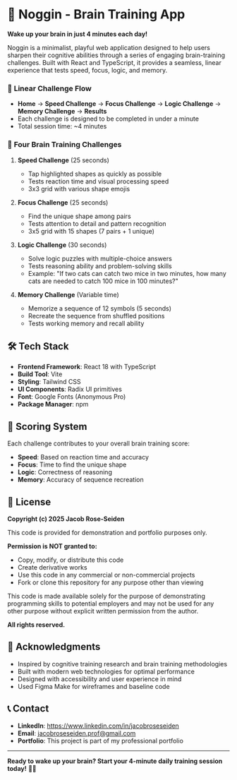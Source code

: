 # 🧠 Noggin - Brain Training App

**Wake up your brain in just 4 minutes each day!**

Noggin is a minimalist, playful web application designed to help users sharpen their cognitive abilities through a series of engaging brain-training challenges. Built with React and TypeScript, it provides a seamless, linear experience that tests speed, focus, logic, and memory.


### 🎯 **Linear Challenge Flow**

- **Home** → **Speed Challenge** → **Focus Challenge** → **Logic Challenge** → **Memory Challenge** → **Results**
- Each challenge is designed to be completed in under a minute
- Total session time: ~4 minutes

### 🧩 **Four Brain Training Challenges**

1. **Speed Challenge** (25 seconds)

   - Tap highlighted shapes as quickly as possible
   - Tests reaction time and visual processing speed
   - 3x3 grid with various shape emojis

2. **Focus Challenge** (25 seconds)

   - Find the unique shape among pairs
   - Tests attention to detail and pattern recognition
   - 3x5 grid with 15 shapes (7 pairs + 1 unique)

3. **Logic Challenge** (30 seconds)

   - Solve logic puzzles with multiple-choice answers
   - Tests reasoning ability and problem-solving skills
   - Example: "If two cats can catch two mice in two minutes, how many cats are needed to catch 100 mice in 100 minutes?"

4. **Memory Challenge** (Variable time)
   - Memorize a sequence of 12 symbols (5 seconds)
   - Recreate the sequence from shuffled positions
   - Tests working memory and recall ability



## 🛠️ Tech Stack

- **Frontend Framework**: React 18 with TypeScript
- **Build Tool**: Vite
- **Styling**: Tailwind CSS
- **UI Components**: Radix UI primitives
- **Font**: Google Fonts (Anonymous Pro)
- **Package Manager**: npm


## 🎯 Scoring System

Each challenge contributes to your overall brain training score:

- **Speed**: Based on reaction time and accuracy
- **Focus**: Time to find the unique shape
- **Logic**: Correctness of reasoning
- **Memory**: Accuracy of sequence recreation

## 📝 License

**Copyright (c) 2025 Jacob Rose-Seiden**

This code is provided for demonstration and portfolio purposes only.

**Permission is NOT granted to:**

- Copy, modify, or distribute this code
- Create derivative works
- Use this code in any commercial or non-commercial projects
- Fork or clone this repository for any purpose other than viewing

This code is made available solely for the purpose of demonstrating programming skills to potential employers and may not be used for any other purpose without explicit written permission from the author.

**All rights reserved.**

## 🙏 Acknowledgments

- Inspired by cognitive training research and brain training methodologies
- Built with modern web technologies for optimal performance
- Designed with accessibility and user experience in mind
- Used Figma Make for wireframes and baseline code

## 📞 Contact

- **LinkedIn**: https://www.linkedin.com/in/jacobroseseiden
- **Email**: jacobroseseiden.prof@gmail.com
- **Portfolio**: This project is part of my professional portfolio

---

**Ready to wake up your brain? Start your 4-minute daily training session today!** 🧠✨
